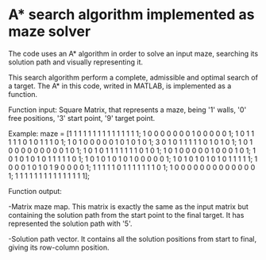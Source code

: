 # A* search algorithm implemented as maze solver
The code uses an A* algorithm in order to solve an input maze, searching its solution path and visually representing it.


This search algorithm perform a complete, admissible and optimal search of a target.
The A* in this code, writed in MATLAB, is implemented as a function.

Function input: Square Matrix, that represents a maze, being '1' walls, '0' free positions, '3' start point, '9' target point.

Example:
maze = [1 1 1 1 1 1 1 1 1 1 1 1 1 1 1;
       1 0 0 0 0 0 0 0 1 0 0 0 0 0 1;
       1 0 1 1 1 1 1 0 1 0 1 1 1 0 1;
       1 0 1 0 0 0 0 0 1 0 1 0 1 0 1; 
       3 0 1 0 1 1 1 1 1 0 1 0 1 0 1;
       1 0 1 0 0 0 0 0 0 0 0 0 1 0 1;
       1 0 1 0 1 1 1 1 1 1 1 0 1 0 1;
       1 0 1 0 0 0 0 0 1 0 0 0 1 0 1;
       1 0 1 0 1 0 1 0 1 1 1 1 1 0 1;
       1 0 1 0 1 0 1 0 1 0 0 0 0 0 1;
       1 0 1 0 1 0 1 0 1 0 1 1 1 1 1;
       1 0 0 0 1 0 1 0 1 9 0 0 0 0 1;
       1 1 1 1 1 0 1 1 1 1 1 1 1 0 1;
       1 0 0 0 0 0 0 0 0 0 0 0 0 0 1;
       1 1 1 1 1 1 1 1 1 1 1 1 1 1 1];
       
 

Function output:

-Matrix maze map. This matrix is exactly the same as the input matrix but containing the solution path from the start point
to the final target.
It has represented the solution path with '5'.

-Solution path vector. It contains all the solution positions from start to final, giving its row-column position.
 
 
